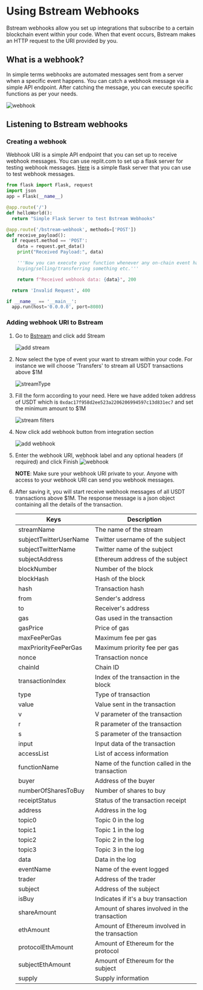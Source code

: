 # Using Bstream Webhooks

Bstream webhooks allow you set up integrations that subscribe to a certain blockchain event within your code.
When that event occurs, Bstream makes an HTTP request to the URI provided by you.

## What is a webhook?

In simple terms webhooks are automated messages sent from a server when a specific event happens. You can catch a webhook message via a simple API endpoint.
After catching the message, you can execute specific functions as per your needs.

![webhook](https://pbs.twimg.com/media/GAPppGGbUAAGNqZ?format=jpg&name=large)

## Listening to Bstream webhooks

### Creating a webhook

Webhook URI is a simple API endpoint that you can set up to receive webhook messages. You can use replit.com to set up a flask server for testing webhook messages. [Here](https://replit.com/@aditya194/Python#main.py) is a simple flask server that you can use to test webhook messages.

```python
from flask import Flask, request
import json
app = Flask(__name__)

@app.route('/')
def helloWorld():
  return "Simple Flask Server to test Bstream Webhooks"

@app.route('/bstream-webhook', methods=['POST'])
def receive_payload():
  if request.method == 'POST':
    data = request.get_data()
    print("Received Payload:", data)

    '''Now you can execute your function whenever any on-chain event happens. Be it someone
    buying/selling/transferring something etc.'''

    return f"Received webhook data: {data}", 200

  return 'Invalid Request', 400

if __name__ == '__main__':
  app.run(host='0.0.0.0', port=8080)
```

### Adding webhook URI to Bstream

1.  Go to [Bstream](https://Bstrea.io) and click add Stream

    ![add stream](https://media.discordapp.net/attachments/1150445520154808413/1180874316213137419/image.png?ex=657f01e8&is=656c8ce8&hm=f567e8808931a2a272af2f9e5055d1f355ae4c4eb67a87664f2054327596437e&=&format=webp&quality=lossless)

2.  Now select the type of event your want to stream within your code. For instance we will choose 'Transfers' to stream all USDT transactions above $1M

    ![streamType](https://pbs.twimg.com/media/GAPpseFbsAACWnA?format=jpg&name=medium)

3.  Fill the form according to your need. Here we have added token address of USDT which is `0xdac17f958d2ee523a2206206994597c13d831ec7` and set the minimum amount to $1M

    ![stream filters](https://pbs.twimg.com/media/GAPptezasAA7l_d?format=png&name=medium)

4.  Now click add webhook button from integration section

    ![add webhook](https://pbs.twimg.com/media/GAPpuIFacAE9l4p?format=png&name=medium)

5.  Enter the webhook URI, webhook label and any optional headers (if required) and click Finish
    ![webhook](https://pbs.twimg.com/media/GAPpuvOa4AAPCta?format=png&name=900x900)

    **NOTE**: Make sure your webhook URI private to your. Anyone with access to your webhook URI can send you webhook messages.

6.  After saving it, you will start receive webhook messages of all USDT transactions above $1M. The response message is a json object containing all the details of the transaction.


    | Keys                  | Description                                      |
    | ---------------------- | ------------------------------------------------ |
    | streamName             | The name of the stream                           |
    | subjectTwitterUserName | Twitter username of the subject                  |
    | subjectTwitterName     | Twitter name of the subject                      |
    | subjectAddress         | Ethereum address of the subject                  |
    | blockNumber            | Number of the block                              |
    | blockHash              | Hash of the block                                |
    | hash                   | Transaction hash                                 |
    | from                   | Sender's address                                 |
    | to                     | Receiver's address                               |
    | gas                    | Gas used in the transaction                       |
    | gasPrice               | Price of gas                                     |
    | maxFeePerGas           | Maximum fee per gas                               |
    | maxPriorityFeePerGas   | Maximum priority fee per gas                      |
    | nonce                  | Transaction nonce                                |
    | chainId                | Chain ID                                         |
    | transactionIndex       | Index of the transaction in the block             |
    | type                   | Type of transaction                              |
    | value                  | Value sent in the transaction                    |
    | v                      | V parameter of the transaction                   |
    | r                      | R parameter of the transaction                   |
    | s                      | S parameter of the transaction                   |
    | input                  | Input data of the transaction                    |
    | accessList             | List of access information                        |
    | functionName           | Name of the function called in the transaction    |
    | buyer                  | Address of the buyer                             |
    | numberOfSharesToBuy    | Number of shares to buy                           |
    | receiptStatus          | Status of the transaction receipt                 |
    | address                | Address in the log                                |
    | topic0                 | Topic 0 in the log                                |
    | topic1                 | Topic 1 in the log                                |
    | topic2                 | Topic 2 in the log                                |
    | topic3                 | Topic 3 in the log                                |
    | data                   | Data in the log                                   |
    | eventName              | Name of the event logged                          |
    | trader                 | Address of the trader                             |
    | subject                | Address of the subject                            |
    | isBuy                  | Indicates if it's a buy transaction              |
    | shareAmount            | Amount of shares involved in the transaction      |
    | ethAmount              | Amount of Ethereum involved in the transaction    |
    | protocolEthAmount      | Amount of Ethereum for the protocol               |
    | subjectEthAmount       | Amount of Ethereum for the subject                |
    | supply                 | Supply information                                |
